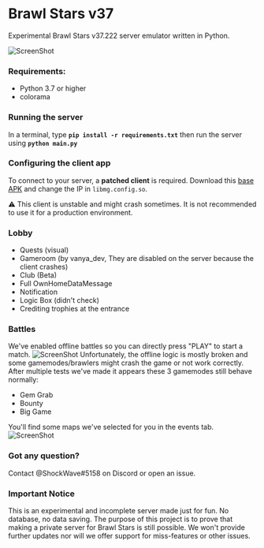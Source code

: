 # Brawl Stars v37

Experimental Brawl Stars v37.222 server emulator written in Python.

![ScreenShot](https://media.discordapp.net/attachments/933065129241755718/1010143841938055248/Screenshot_20220819_165229.jpg) 

### Requirements:
- Python 3.7 or higher
- colorama

### Running the server
In a terminal, type __`pip install -r requirements.txt`__ then run the server using __`python main.py`__

### Configuring the client app
To connect to your server, a **patched client** is required. Download this [base APK](https://mega.nz/file/TbhCkCpL#tivStkGS_gAIZlGiQXl7CtPwgI1DCSLO7y_E6lfsGxQ) and change the IP in `libmg.config.so`. 

⚠️ This client is unstable and might crash sometimes. It is not recommended to use it for a production environment.

### Lobby
- Quests (visual)
- Gameroom (by vanya_dev, They are disabled on the server because the client crashes)
- Club (Beta)
- Full OwnHomeDataMessage
- Notification
- Logic Box (didn't check)
- Crediting trophies at the entrance

### Battles
We've enabled offline battles so you can directly press "PLAY" to start a match.
![ScreenShot](https://cdn.discordapp.com/attachments/704364452891590778/885473792208543774/Screenshot_20210909-133614_BS_v36.jpg) 
Unfortunately, the offline logic is mostly broken and some gamemodes/brawlers might crash the game or not work correctly. 
After multiple tests we've made it appears these 3 gamemodes still behave normally:
- Gem Grab
- Bounty
- Big Game

You'll find some maps we've selected for you in the events tab.
![ScreenShot](https://cdn.discordapp.com/attachments/704364452891590778/885541462480146432/Screenshot_20210909-180521_BS_v37.jpg) 

### Got any question?
Contact @ShockWave#5158 on Discord or open an issue.

### Important Notice
This is an experimental and incomplete server made just for fun. No database, no data saving. 
The purpose of this project is to prove that making a private server for Brawl Stars is still possible.
We won't provide further updates nor will we offer support for miss-features or other issues.
